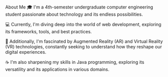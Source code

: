 About Me
🎓 I'm a 4th-semester undergraduate computer engineering student passionate about technology and its endless possibilities.

💻 Currently, I'm diving deep into the world of web development, exploring its frameworks, tools, and best practices.

🌟 Additionally, I'm fascinated by Augmented Reality (AR) and Virtual Reality (VR) technologies, constantly seeking to understand how they reshape our digital experiences.

☕ I'm also sharpening my skills in Java programming, exploring its versatility and its applications in various domains.





<!---
khankhurram0794/khankhurram0794 is a ✨ special ✨ repository because its `README.md` (this file) appears on your GitHub profile.
You can click the Preview link to take a look at your changes.
--->
